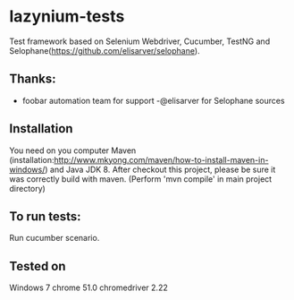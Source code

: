 # lazynium-tests

Test framework based on Selenium Webdriver, Cucumber, TestNG and Selophane(https://github.com/elisarver/selophane).

## Thanks:
- foobar automation team for support
-@elisarver for Selophane sources

## Installation

You need on you computer Maven (installation:http://www.mkyong.com/maven/how-to-install-maven-in-windows/) and Java JDK 8.
After checkout this project, please be sure it was correctly build with maven.
(Perform 'mvn compile' in main project directory)

## To run tests:

Run cucumber scenario.

## Tested on

Windows 7
chrome 51.0
chromedriver 2.22